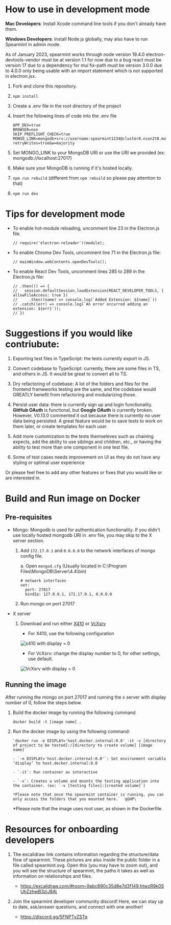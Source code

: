 # How to use in development mode

**Mac Developers**: Install Xcode command line tools if you don't already have them.

**Windows Developers**: Install Node.js globally, may also have to run Spearmint in admin mode.

As of January 2023, spearmint works through node version 19.4.0 electron-devtools-vendor must be at version 1.1 for now due to a bug
react must be version 17 due to a dependency for mui fix-path must be version 3.0.0 due to 4.0.0 only being usable with an import statement which is not supported in electron.jsx.

1. Fork and clone this repository.

2. `npm install`

3. Create a .env file in the root directory of the project

4. Insert the following lines of code into the .env file

   ```
   APP_DEV=true
   BROWSER=non
   SKIP_PREFLIGHT_CHECK=true
   MONGO_LINK=mongodb+srv://username:spearmint1234@cluster0.nzon2t8.mongodb.net/?retryWrites=true&w=majority
   ```

5. Set MONGO_LINK to your MongoDB URI or use the URI we provided (ex: mongodb://localhost:27017)

6. Make sure your MongoDB is running if it's hosted locally.

7. `npm run rebuild` (different from `npm rebuild` so please pay attention to that)

8. `npm run dev`

# Tips for development mode

- To enable hot-module reloading, uncomment line 23 in the Electron.js file.

      // require('electron-reloader')(module);

- To enable Chrome Dev Tools, uncomment line 71 in the Electron.js file:

      // mainWindow.webContents.openDevTools();

- To enable React Dev Tools, uncomment lines 285 to 289 in the Electron.js file:

      // .then(() => {
      //   session.defaultSession.loadExtension(REACT_DEVELOPER_TOOLS, { allowFileAccess: true })
      //     .then((name) => console.log(`Added Extension: ${name}`))
      // .catch((err) => console.log(`An error occurred adding an extension: ${err}`));
      // })

# Suggestions if you would like contriubute:

1. Exporting test files in TypeScript: the tests currently export in JS.

2. Convert codebase to TypeScript: currently, there are some files in TS, and others in JS. It would be great to convert all to TS.

3. Dry refactoring of codebase: A lot of the folders and files for the frontend frameworks testing are the same, and the codebase would GREATLY benefit from refactoring and modularizing those.

4. Persist user data: there is currently sign up and login functionality. **GitHub OAuth** is functional, but **Google OAuth** is currently broken. However, V0.13.0 commented it out because there is currently no user data being persisted. A great feature would be to save tests to work on them later, or create templates for each user.

5. Add more customization to the tests themseleves such as chaining expects, add the ability to use siblings and children, etc., or having the ability to test more than one component in one test file.

6. Some of test cases needs improvement on UI as they do not have any styling or optimal user experience

Or please feel free to add any other features or fixes that you would like or are interested in.

# Build and Run image on Docker

## Pre-requisites

- Mongo: Mongodb is used for authentication functionality. If you didn't use locally hosted mongodb URI in .env file, you may skip to the X server section.

  1.  Add `172.17.0.1` and `0.0.0.0` to the network interfaces of mongo config file.

      a. Open `mongod.cfg` (Usually located in C:\Program Files\MongoDB\Server\4.4\bin)

          # network interfaces
          net:
            port: 27017
            bindIp: 127.0.0.1, 172.17.0.1, 0.0.0.0

  2.  Run mongo on port 27017

- X server

  1. Download and run either [X410](https://x410.dev/) or [VcXsrv](https://sourceforge.net/projects/vcxsrv/)

     - For X410, use the following configuration

     ![x410 with display = 0](/public/x410.png)

     - For VcXsrv: change the display number to 0, for other settings, use default.

     ![VcXsrv with display = 0](/public/VcXsrv.png)

## Running the image

After running the mongo on port 27017 and running the x server with display number of 0, follow the steps below.

1.  Build the docker image by running the following command

    `docker build -t [image name] .`

2.  Run the docker image by using the following command:

        `docker run -e DISPLAY='host.docker.internal:0.0' -it -v [directory of project to be tested]:/[directory to create volume] [image name]`

        - `-e DISPLAY='host.docker.internal:0.0'`: Set environment variable ‘display’ to host.docker.internal:0.0

        - `-it`: Run container as interactive

        - `-v`: Creates a volume and mounts the testing application into the container. (ex: `-v [testing files]:[created volume]`)

        *Please note that once the spearmint container is running, you can only access the folders that you mounted here.`  qGHP\

    \*Please note that the image uses root user, as shown in the Dockerfile.

# Resources for onboarding developers

1. The excalidraw link contains information regarding the structure/data flow of spearmint. These pictures are also inside the public folder in a file called spearmint.svg. Open this (you may have to zoom out), and you will see the structure of spearmint, the paths it takes as well as information on relationships and files.

   - https://excalidraw.com/#room=9abc890c35d8e7d3f149,htwzR9k0SUhZzhwB3zjJ8A\
     <br>

2. Join the spearmint developer community discord! Here, we can stay up to date, ask/answer questions, and connect with one another!
   - https://discord.gg/5FNPTvZSTq

